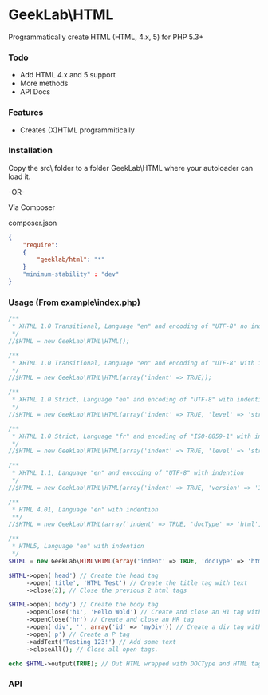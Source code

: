 GeekLab\HTML
=============

Programmatically create HTML (HTML, 4.x, 5) for PHP 5.3+

### Todo
*    Add HTML 4.x and 5 support
*    More methods
*    API Docs

### Features
*    Creates (X)HTML programmitically

### Installation
Copy the src\ folder to a folder GeekLab\HTML where your autoloader can load it.

-OR-

Via Composer

composer.json
```json
{
    "require":
    {
        "geeklab/html": "*"
    }
    "minimum-stability" : "dev"
}
```

### Usage (From example\index.php)
```php
/**
 * XHTML 1.0 Transitional, Language "en" and encoding of "UTF-8" no indention
 */
//$HTML = new GeekLab\HTML\HTML();

/**
 * XHTML 1.0 Transitional, Language "en" and encoding of "UTF-8" with indention
 */
//$HTML = new GeekLab\HTML\HTML(array('indent' => TRUE));

/**
 * XHTML 1.0 Strict, Language "en" and encoding of "UTF-8" with indention
 */
//$HTML = new GeekLab\HTML\HTML(array('indent' => TRUE, 'level' => 'strict')) ;

/**
 * XHTML 1.0 Strict, Language "fr" and encoding of "ISO-8859-1" with indention
 */
//$HTML = new GeekLab\HTML\HTML(array('indent' => TRUE, 'level' => 'strict', 'lang' => 'fr', 'encoding' => 'ISO-8859-1')) ;

/**
 * XHTML 1.1, Language "en" and encoding of "UTF-8" with indention
 */
//$HTML = new GeekLab\HTML\HTML(array('indent' => TRUE, 'version' => '1.1')) ;

/**
 * HTML 4.01, Language "en" with indention
 **/
//$HTML = new GeekLab\HTML(array('indent' => TRUE, 'docType' => 'html', 'version' => '4.01'));

/**
 * HTML5, Language "en" with indention
 */
$HTML = new GeekLab\HTML\HTML(array('indent' => TRUE, 'docType' => 'html', 'version' => '5'));

$HTML->open('head') // Create the head tag
     ->open('title', 'HTML Test') // Create the title tag with text
     ->close(2); // Close the previous 2 html tags

$HTML->open('body') // Create the body tag
     ->openClose('h1', 'Hello Wold') // Create and close an H1 tag with text
     ->openClose('hr') // Create and close an HR tag
     ->open('div', '', array('id' => 'myDiv')) // Create a div tag with an ID of 'myDiv'
     ->open('p') // Create a P tag
     ->addText('Testing 123!') // Add some text
     ->closeAll(); // Close all open tags.

echo $HTML->output(TRUE); // Out HTML wrapped with DOCType and HTML tags.
```

### API
